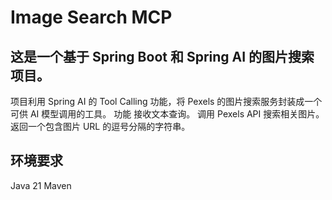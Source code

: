 # Image Search MCP
## 这是一个基于 Spring Boot 和 Spring AI 的图片搜索项目。
项目利用 Spring AI 的 Tool Calling 功能，将 Pexels 的图片搜索服务封装成一个可供 AI 模型调用的工具。
功能
接收文本查询。
调用 Pexels API 搜索相关图片。
返回一个包含图片 URL 的逗号分隔的字符串。
## 环境要求
Java 21
Maven
